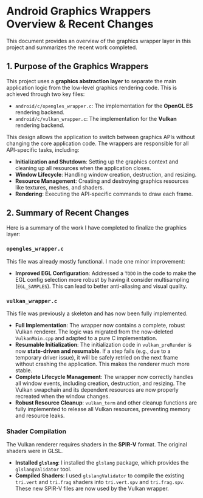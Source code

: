 # Android Graphics Wrappers Overview & Recent Changes

This document provides an overview of the graphics wrapper layer in this project and summarizes the recent work completed.

## 1. Purpose of the Graphics Wrappers

This project uses a **graphics abstraction layer** to separate the main application logic from the low-level graphics rendering code. This is achieved through two key files:

-   `android/c/opengles_wrapper.c`: The implementation for the **OpenGL ES** rendering backend.
-   `android/c/vulkan_wrapper.c`: The implementation for the **Vulkan** rendering backend.

This design allows the application to switch between graphics APIs without changing the core application code. The wrappers are responsible for all API-specific tasks, including:

-   **Initialization and Shutdown**: Setting up the graphics context and cleaning up all resources when the application closes.
-   **Window Lifecycle**: Handling window creation, destruction, and resizing.
-   **Resource Management**: Creating and destroying graphics resources like textures, meshes, and shaders.
-   **Rendering**: Executing the API-specific commands to draw each frame.

## 2. Summary of Recent Changes

Here is a summary of the work I have completed to finalize the graphics layer:

### `opengles_wrapper.c`

This file was already mostly functional. I made one minor improvement:

-   **Improved EGL Configuration**: Addressed a `TODO` in the code to make the EGL config selection more robust by having it consider multisampling (`EGL_SAMPLES`). This can lead to better anti-aliasing and visual quality.

### `vulkan_wrapper.c`

This file was previously a skeleton and has now been fully implemented.

-   **Full Implementation**: The wrapper now contains a complete, robust Vulkan renderer. The logic was migrated from the now-deleted `VulkanMain.cpp` and adapted to a pure C implementation.
-   **Resumable Initialization**: The initialization code in `vulkan_preRender` is now **state-driven and resumable**. If a step fails (e.g., due to a temporary driver issue), it will be safely retried on the next frame without crashing the application. This makes the renderer much more stable.
-   **Complete Lifecycle Management**: The wrapper now correctly handles all window events, including creation, destruction, and resizing. The Vulkan swapchain and its dependent resources are now properly recreated when the window changes.
-   **Robust Resource Cleanup**: `vulkan_term` and other cleanup functions are fully implemented to release all Vulkan resources, preventing memory and resource leaks.

### Shader Compilation

The Vulkan renderer requires shaders in the **SPIR-V** format. The original shaders were in GLSL.

-   **Installed `glslang`**: I installed the `glslang` package, which provides the `glslangValidator` tool.
-   **Compiled Shaders**: I used `glslangValidator` to compile the existing `tri.vert` and `tri.frag` shaders into `tri.vert.spv` and `tri.frag.spv`. These new SPIR-V files are now used by the Vulkan wrapper.
